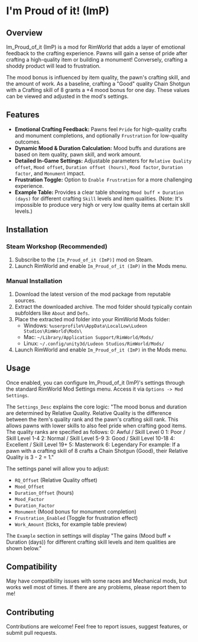 # I'm Proud of it! (ImP)

## Overview

Im_Proud_of_it (ImP) is a mod for RimWorld that adds a layer of emotional feedback to the crafting experience. Pawns will gain a sense of pride after crafting a high-quality item or building a monument! Conversely, crafting a shoddy product will lead to frustration.

The mood bonus is influenced by item quality, the pawn's crafting skill, and the amount of work. As a baseline, crafting a "Good" quality Chain Shotgun with a Crafting skill of 8 grants a +4 mood bonus for one day. These values can be viewed and adjusted in the mod's settings.

## Features

*   **Emotional Crafting Feedback:** Pawns feel `Pride` for high-quality crafts and monument completions, and optionally `Frustration` for low-quality outcomes.
*   **Dynamic Mood & Duration Calculation:** Mood buffs and durations are based on item quality, pawn skill, and work amount.
*   **Detailed In-Game Settings:** Adjustable parameters for `Relative Quality offset`, `Mood offset`, `Duration offset (hours)`, `Mood factor`, `Duration factor`, and `Monument` impact.
*   **Frustration Toggle:** Option to `Enable Frustration` for a more challenging experience.
*   **Example Table:** Provides a clear table showing `Mood buff × Duration (days)` for different crafting `Skill` levels and item qualities. (Note: It's impossible to produce very high or very low quality items at certain skill levels.)

## Installation

### Steam Workshop (Recommended)

1.  Subscribe to the `[Im_Proud_of_it (ImP)]` mod on Steam.
2.  Launch RimWorld and enable `Im_Proud_of_it (ImP)` in the Mods menu.

### Manual Installation

1.  Download the latest version of the mod package from reputable sources.
2.  Extract the downloaded archive. The mod folder should typically contain subfolders like `About` and `Defs`.
3.  Place the extracted mod folder into your RimWorld Mods folder:
    *   Windows: `%userprofile%\AppData\LocalLow\Ludeon Studios\RimWorld\Mods\`
    *   Mac: `~/Library/Application Support/RimWorld/Mods/`
    *   Linux: `~/.config/unity3d/Ludeon Studios/RimWorld/Mods/`
4.  Launch RimWorld and enable `Im_Proud_of_it (ImP)` in the Mods menu.

## Usage

Once enabled, you can configure Im_Proud_of_it (ImP)'s settings through the standard RimWorld Mod Settings menu. Access it via `Options -> Mod Settings`.

The `Settings_Desc` explains the core logic: "The mood bonus and duration are determined by Relative Quality. Relative Quality is the difference between the item's quality rank and the pawn's crafting skill rank. This allows pawns with lower skills to also feel pride when crafting good items. The quality ranks are specified as follows:
0: Awful / Skill Level 0
1: Poor / Skill Level 1-4
2: Normal / Skill Level 5-9
3: Good / Skill Level 10-18
4: Excellent / Skill Level 19+
5: Masterwork
6: Legendary
For example: If a pawn with a crafting skill of 8 crafts a Chain Shotgun (Good), their Relative Quality is 3 - 2 = 1."

The settings panel will allow you to adjust:
*   `RQ_Offset` (Relative Quality offset)
*   `Mood_Offset`
*   `Duration_Offset` (hours)
*   `Mood_Factor`
*   `Duration_Factor`
*   `Monument` (Mood bonus for monument completion)
*   `Frustration_Enabled` (Toggle for frustration effect)
*   `Work_Amount` (ticks, for example table preview)

The `Example` section in settings will display "The gains (Mood buff × Duration (days)) for different crafting skill levels and item qualities are shown below."

## Compatibility

May have compatibility issues with some races and Mechanical mods, but works well most of times. If there are any problems, please report them to me!

## Contributing

Contributions are welcome! Feel free to report issues, suggest features, or submit pull requests.